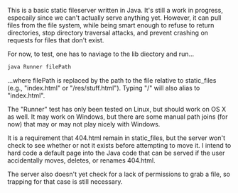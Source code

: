 This is a basic static fileserver written in Java. It's still a work in progress, especaily since we can't actually serve anything yet. However, it can pull files from the file system, while being smart enough to refuse to return directories, stop directory traversal attacks, and prevent crashing on requests for files that don't exist.

For now, to test, one has to naviage to the lib diectory and run... 
```bash
java Runner filePath 
```
...where filePath is replaced by the path to the file relative to static_files (e.g., "index.html" or "/res/stuff.html"). Typing "/" will also alias to "index.html".

The "Runner" test has only been tested on Linux, but should work on OS X as well. It may work on Windows, but there are some manual path joins (for now) that may or may not play nicely with Windows.

It is a requirement that 404.html remain in static_files, but the server won't check to see whether or not it exists before attempting to move it. I intend to hard code a default page into the Java code that can be served if the user accidentally moves, deletes, or renames 404.html. 

The server also doesn't yet check for a lack of permissions to grab a file, so trapping for that case is still necessary.
